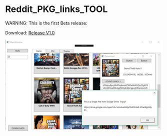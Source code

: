 # Reddit_PKG_links_TOOL

WARNING: This is the first Beta release:

Download: [Release V1.0](https://github.com/BIGnWizZle/Reddit_PKG_links_TOOL/raw/master/Release%20V1.0.zip)

![Example](https://github.com/BIGnWizZle/Reddit_PKG_links_TOOL/blob/master/Example.jpg)
